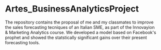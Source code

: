 # Artes_BusinessAnalyticsProject
The repository contains the proposal of me and my classmates to improve the sales forecasting tecniques of an Italian SME, as part of the Innovayion & Marketing Analytics course. We developed a model based on Facebook's prophet and showed the statstically significant gains over their present forecasting tools. 
